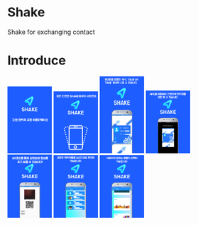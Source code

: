 # Shake
Shake for exchanging contact




Introduce
===============================================================
<img src="/app/src/main/res/drawable/page_num1.png" width="100dp"> <img src="/app/src/main/res/drawable/page_num2.png" width="100dp"> 
<img src="/app/src/main/res/drawable/page_num3.png" width="100dp"> 
<img src="/app/src/main/res/drawable/page_num4.png" width="100dp"> 
<img src="/app/src/main/res/drawable/page_num5.png" width="100dp"> 
<img src="/app/src/main/res/drawable/page_num6.png" width="100dp"> 
<img src="/app/src/main/res/drawable/page_num7.png" width="100dp"> 
